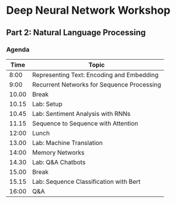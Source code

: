 # Deep Neural Network Workshop

## Part 2: Natural Language Processing

### Agenda

| Time | Topic |
|---|---|
| 8:00 | Representing Text: Encoding and Embedding |
| 9:00 | Recurrent Networks for Sequence Processing |
| 10.00 | Break |
| 10.15 | Lab: Setup |
| 10.45 | Lab: Sentiment Analysis with RNNs |
| 11.15 | Sequence to Sequence with Attention |
| 12:00 | Lunch |
| 13.00 | Lab: Machine Translation |
| 14:00 | Memory Networks |
| 14.30 | Lab: Q&A Chatbots |
| 15.00 | Break |
| 15.15 | Lab: Sequence Classification with Bert |
| 16:00 | Q&A
